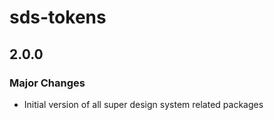 # sds-tokens

## 2.0.0

### Major Changes

- Initial version of all super design system related packages
